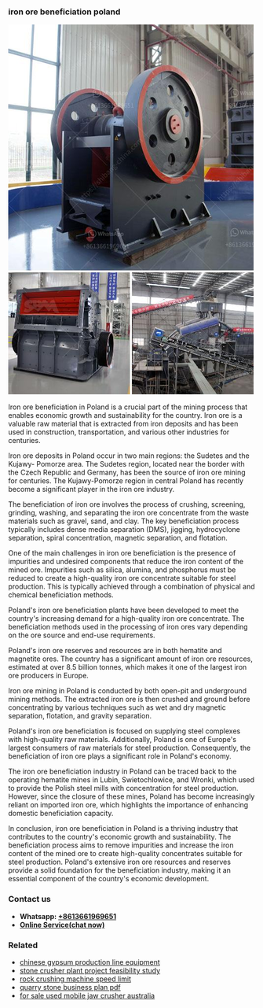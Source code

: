 <h3>iron ore beneficiation poland</h3><img src='1704856664.jpg' alt=''><p>Iron ore beneficiation in Poland is a crucial part of the mining process that enables economic growth and sustainability for the country. Iron ore is a valuable raw material that is extracted from iron deposits and has been used in construction, transportation, and various other industries for centuries.</p><p>Iron ore deposits in Poland occur in two main regions: the Sudetes and the Kujawy- Pomorze area. The Sudetes region, located near the border with the Czech Republic and Germany, has been the source of iron ore mining for centuries. The Kujawy-Pomorze region in central Poland has recently become a significant player in the iron ore industry.</p><p>The beneficiation of iron ore involves the process of crushing, screening, grinding, washing, and separating the iron ore concentrate from the waste materials such as gravel, sand, and clay. The key beneficiation process typically includes dense media separation (DMS), jigging, hydrocyclone separation, spiral concentration, magnetic separation, and flotation.</p><p>One of the main challenges in iron ore beneficiation is the presence of impurities and undesired components that reduce the iron content of the mined ore. Impurities such as silica, alumina, and phosphorus must be reduced to create a high-quality iron ore concentrate suitable for steel production. This is typically achieved through a combination of physical and chemical beneficiation methods.</p><p>Poland's iron ore beneficiation plants have been developed to meet the country's increasing demand for a high-quality iron ore concentrate. The beneficiation methods used in the processing of iron ores vary depending on the ore source and end-use requirements.</p><p>Poland's iron ore reserves and resources are in both hematite and magnetite ores. The country has a significant amount of iron ore resources, estimated at over 8.5 billion tonnes, which makes it one of the largest iron ore producers in Europe.</p><p>Iron ore mining in Poland is conducted by both open-pit and underground mining methods. The extracted iron ore is then crushed and ground before concentrating by various techniques such as wet and dry magnetic separation, flotation, and gravity separation.</p><p>Poland's iron ore beneficiation is focused on supplying steel complexes with high-quality raw materials. Additionally, Poland is one of Europe's largest consumers of raw materials for steel production. Consequently, the beneficiation of iron ore plays a significant role in Poland's economy.</p><p>The iron ore beneficiation industry in Poland can be traced back to the operating hematite mines in Lubin, Swietochlowice, and Wronki, which used to provide the Polish steel mills with concentration for steel production. However, since the closure of these mines, Poland has become increasingly reliant on imported iron ore, which highlights the importance of enhancing domestic beneficiation capacity.</p><p>In conclusion, iron ore beneficiation in Poland is a thriving industry that contributes to the country's economic growth and sustainability. The beneficiation process aims to remove impurities and increase the iron content of the mined ore to create high-quality concentrates suitable for steel production. Poland's extensive iron ore resources and reserves provide a solid foundation for the beneficiation industry, making it an essential component of the country's economic development.</p><h3>Contact us</h3><ul><li><strong>Whatsapp:&nbsp;<a href="https://wa.me/8613661969651">+8613661969651</a></strong></li><li><a href="https://swt.shibang-china.com/?git&amp;zhl&amp;iron ore beneficiation poland"><strong>Online Service(chat now)</strong></a></li></ul><h3>Related</h3><ul><li><a href='chinese gypsum production line equipment.md'>chinese gypsum production line equipment</a></li><li><a href='stone crusher plant project feasibility study.md'>stone crusher plant project feasibility study</a></li><li><a href='rock crushing machine speed limit.md'>rock crushing machine speed limit</a></li><li><a href='quarry stone business plan pdf.md'>quarry stone business plan pdf</a></li><li><a href='for sale used mobile jaw crusher australia.md'>for sale used mobile jaw crusher australia</a></li></ul>